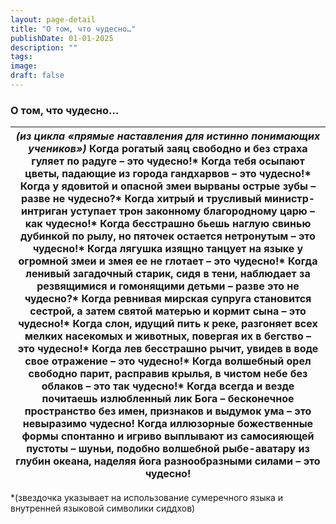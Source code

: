 ```yaml
---
layout: page-detail
title: "О том, что чудесно…"
publishDate: 01-01-2025
description: ""
tags:
image:
draft: false
---
```


### О том, что чудесно…

| _(из цикла «прямые наставления для истинно понимающих учеников»)_ Когда рогатый заяц свободно  и без страха гуляет по радуге – это чудесно!\* Когда тебя осыпают цветы,  падающие из города гандхарвов – это чудесно!\* Когда у ядовитой и опасной  змеи вырваны острые зубы – разве не чудесно?\* Когда хитрый и трусливый министр-интриган  уступает трон законному благородному царю – как чудесно!\* Когда бесстрашно бьешь наглую свинью дубинкой по рылу,  но пяточек остается нетронутым – это чудесно!\* Когда лягушка изящно танцует на языке у огромной змеи  и змея ее не глотает – это чудесно!\* Когда ленивый загадочный старик, сидя в тени,  наблюдает за резвящимися и гомонящими детьми –  разве это не чудесно?\* Когда ревнивая мирская супруга становится сестрой,  а затем святой матерью и кормит сына – это чудесно!\* Когда слон, идущий пить к реке,  разгоняет всех мелких насекомых и животных,  повергая их в бегство – это чудесно!\* Когда лев бесстрашно рычит,  увидев в воде свое отражение – это чудесно!\* Когда волшебный орел свободно парит, расправив крылья,  в чистом небе без облаков – это так чудесно!\* Когда всегда и везде почитаешь излюбленный лик Бога –  бесконечное пространство без имен, признаков и выдумок ума –  это невыразимо чудесно! Когда иллюзорные божественные формы спонтанно и игриво  выплывают из самосияющей пустоты – шуньи,  подобно волшебной рыбе-аватару  из глубин океана, наделяя йога разнообразными силами –  это чудесно! |
| ---------------------------------------------------------------------------------------------------------------------------------------------------------------------------------------------------------------------------------------------------------------------------------------------------------------------------------------------------------------------------------------------------------------------------------------------------------------------------------------------------------------------------------------------------------------------------------------------------------------------------------------------------------------------------------------------------------------------------------------------------------------------------------------------------------------------------------------------------------------------------------------------------------------------------------------------------------------------------------------------------------------------------------------------------------------------------------------------------------------------------------------------------------------------------------------------------------------------------------------------------------------------------------------------------------------------------------------------------------------------------------------------------------------------------------------------------------------------------------------------------------- |

\*(звездочка указывает на использование сумеречного языка и внутренней языковой символики сиддхов)
  
  

